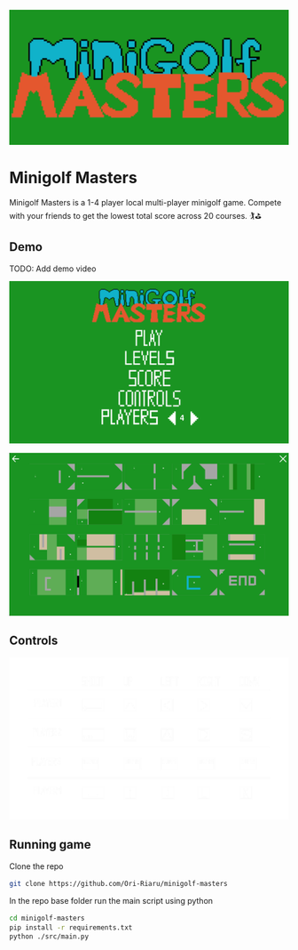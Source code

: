 ![Minigolf Masters Logo](.github/title.png)

# Minigolf Masters

Minigolf Masters is a 1-4 player local multi-player minigolf game. Compete with your friends to get the lowest total score across 20 courses. 🏌️⛳

## Demo

TODO: Add demo video

![Title Screen](.github/title-screen.png)

![Level select screen](.github/level-select.png)

## Controls

![Controls: Player 1: Shoot = enter, Movement = arrow keys. Player 2: Shoot = control, Movement W A S D. Player 3: Shoot = num 0, Movement = num 8 num 4 num 6 num 5. Player 4: Shoot space, I J L K ](.github/playercontrols.png)

## Running game

Clone the repo

```bash
git clone https://github.com/Ori-Riaru/minigolf-masters
```

In the repo base folder run the main script using python

```bash
cd minigolf-masters
pip install -r requirements.txt 
python ./src/main.py
```
